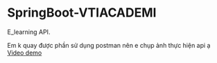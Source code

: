 # SpringBoot-VTIACADEMI

E_learning API.

Em k quay được phần sử dụng postman nên e chụp ảnh thực hiện api ạ
[Video demo](https://drive.google.com/drive/folders/1e4ddZATmv8U_LYehzJaYpqED8ep7q01h?usp=drive_link)
